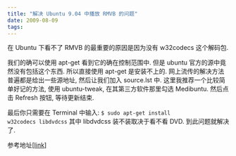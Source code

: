 ```yaml
---
title: "解决 Ubuntu 9.04 中播放 RMVB 的问题"
date: 2009-08-09
tags:
---
```


在 Ubuntu 下看不了 RMVB 的最重要的原因是因为没有 w32codecs 这个解码包. 

我们的确可以使用 apt-get 看到它的确在控制范围中. 但是 ubuntu 官方的源中竟然没有包括这个东西. 所以直接使用 apt-get 是安装不上的. 网上流传的解决方法普遍都是给出一些源地址, 然后让我们加入 source.lst 中. 这里我推荐一个比较简单好记的方法, 使用 ubuntu-tweak, 在其第三方软件那里勾选 Medibuntu. 然后点击 Refresh 按钮, 等待更新结束.

最后你只需要在 Terminal 中输入:
<code>$ sudo apt-get install w32codecs libdvdcss</code>
其中 libdvdcss 装不装取决于看不看 DVD.
到此问题就解决了.

参考地址[<a href="http://www.ubuntugeek.com/install-mplayer-and-multimedia-codecs-libdvdcss2w32codecs-in-ubuntu-710-gutsy-gibbon.html">link</a>]
